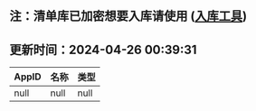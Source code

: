 ## 注：清单库已加密想要入库请使用 ([入库工具](https://github.com/BlankTMing/ManifestAutoUpdate/releases))

## 更新时间：2024-04-26 00:39:31
| AppID | 名称 | 类型  |
| :-------------------- | :----------------------------- | :----------- |
| null | null| null |
